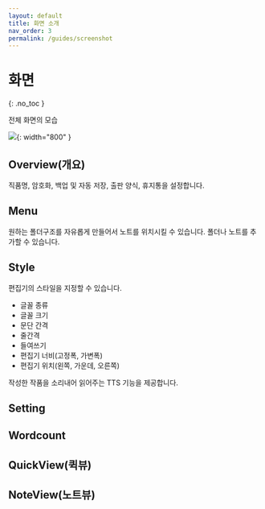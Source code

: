 ```yaml
---
layout: default
title: 화면 소개
nav_order: 3
permalink: /guides/screenshot
---
```


# 화면
{: .no_toc }

전체 화면의 모습

![](../../assets/images/ssda_02_screenshot.png){: width="800" }

## Overview(개요)

직품명, 암호화, 백업 및 자동 저장, 출판 양식, 휴지통을 설정합니다.

## Menu

원하는 폴더구조를 자유롭게 만들어서 노트를 위치시킬 수 있습니다. 폴더나 노트를 추가할 수 있습니다.

## Style

편집기의 스타일을 지정할 수 있습니다.

* 글꼴 종류
* 글꼴 크기
* 문단 간격
* 줄간격
* 들여쓰기
* 편집기 너비(고정폭, 가변폭)
* 편집기 위치(왼쪽, 가운데, 오른쪽)

작성한 작품을 소리내어 읽어주는 TTS 기능을 제공합니다.

## Setting

## Wordcount

## QuickView(퀵뷰)

## NoteView(노트뷰)
